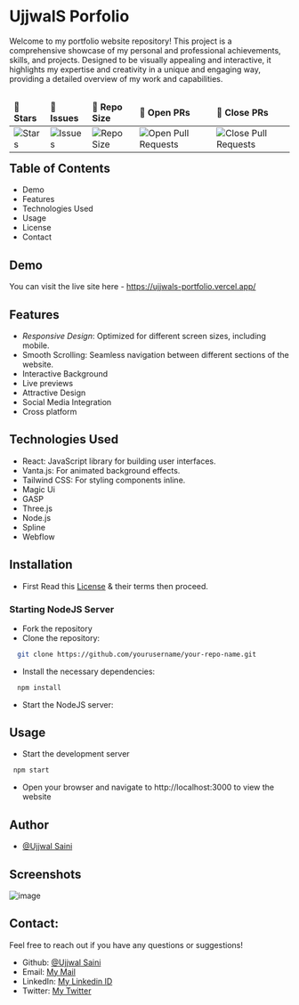 # UjjwalS Porfolio
Welcome to my portfolio website repository! This project is a comprehensive showcase of my personal and professional achievements, skills, and projects. Designed to be visually appealing and interactive, it highlights my expertise and creativity in a unique and engaging way, providing a detailed overview of my work and capabilities.
<table align="left">
    <thead align="left">
        <tr border: 1px;>
            <td><b>🌟 Stars</b></td>
            <td><b>🐛 Issues</b></td>
            <td><b>📏 Repo Size</b></td>
            <td><b>🔔 Open PRs</b></td>
            <td><b>🔕 Close PRs</b></td>
        </tr>
     </thead>
    <tbody>
         <tr>
            <td><img alt="Stars" src="https://img.shields.io/github/stars/UjjwalSaini07/UjjwalS-Portfolio?style=flat&logo=github"/></td>
            <td><img alt="Issues" src="https://img.shields.io/github/issues/UjjwalSaini07/UjjwalS-Portfolio?style=flat&logo=github"/></td>
            <td><img alt="Repo Size" src="https://img.shields.io/github/repo-size/UjjwalSaini07/UjjwalS-Portfolio?style=flat&logo=github"/></td>
            <td><img alt="Open Pull Requests" src="https://img.shields.io/github/issues-pr/UjjwalSaini07/UjjwalS-Portfolio?style=flat&logo=github"/></td>
           <td><img alt="Close Pull Requests" src="https://img.shields.io/github/issues-pr-closed/UjjwalSaini07/UjjwalS-Portfolio?style=flat&color=critical&logo=github"/></td>
        </tr>
    </tbody>
</table>
<br/>
<br/>
<br/>

## Table of Contents

 - Demo
 - Features
 - Technologies Used
 - Usage
 - License
 - Contact

<!--<table align="left">

    <td>Demo</td> 
    <td>Features</td>
    <td>Technologies Used</td>
    <td>Usage</td>
    <td>Contact</td>
    
</table>
<br/><br/>-->

## Demo

You can visit the live site here - https://ujjwals-portfolio.vercel.app/ 
## Features

- *Responsive Design*: Optimized for different screen sizes, including mobile.
- Smooth Scrolling: Seamless navigation between different sections of the website.
- Interactive Background
- Live previews
- Attractive Design
- Social Media Integration
- Cross platform

## Technologies Used
- React: JavaScript library for building user interfaces.
- Vanta.js: For animated background effects.
- Tailwind CSS: For styling components inline.
- Magic Ui
- GASP
- Three.js
- Node.js
- Spline
- Webflow
## Installation

- First Read this [License](https://github.com/UjjwalSaini07/UjjwalS-Portfolio/blob/master/LICENSE) & their terms then proceed.

### Starting NodeJS Server

- Fork the repository
- Clone the repository:
```bash
  git clone https://github.com/yourusername/your-repo-name.git

```
- Install the necessary dependencies:
```bash
  npm install
```
- Start the NodeJS server:


## Usage
- Start the development server
```bash
 npm start
 ```
- Open your browser and navigate to http://localhost:3000 to view the website
## Author

- [@Ujjwal Saini](https://github.com/UjjwalSaini07)


## Screenshots

![image](https://github.com/user-attachments/assets/8e7fe3bf-1f69-4625-8e84-8e1619896975)

## Contact:

Feel free to reach out if you have any questions or suggestions!

- Github: [@Ujjwal Saini](https://github.com/UjjwalSaini07)
- Email: [My Mail](mailto:ujjwalsaini0007@gmail.com)
- LinkedIn: [My Linkedin ID](https://www.linkedin.com/in/ujjwal-saini-220960256/)
- Twitter: [My Twitter](https://x.com/UjjwalSaini0007)


